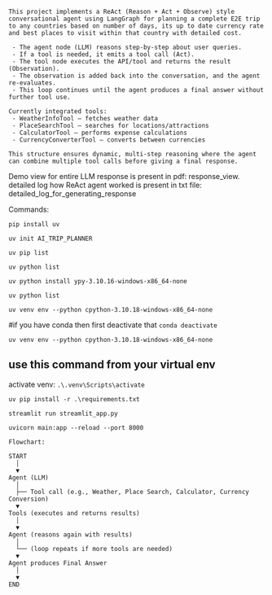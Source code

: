```
This project implements a ReAct (Reason + Act + Observe) style conversational agent using LangGraph for planning a complete E2E trip to any countries based on number of days, its up to date currency rate and best places to visit within that country with detailed cost.

 - The agent node (LLM) reasons step-by-step about user queries.
 - If a tool is needed, it emits a tool call (Act).
 - The tool node executes the API/tool and returns the result (Observation).
 - The observation is added back into the conversation, and the agent re-evaluates.
 - This loop continues until the agent produces a final answer without further tool use.

Currently integrated tools:
 - WeatherInfoTool — fetches weather data
 - PlaceSearchTool — searches for locations/attractions
 - CalculatorTool — performs expense calculations
 - CurrencyConverterTool — converts between currencies

This structure ensures dynamic, multi-step reasoning where the agent can combine multiple tool calls before giving a final response.
```


Demo view for entire LLM response is present in pdf: response_view. 
detailed log how ReAct agent worked is present in txt file: detailed_log_for_generating_response 

Commands:

```pip install uv```

```uv init AI_TRIP_PLANNER```

```uv pip list```

```uv python list```

```uv python install ypy-3.10.16-windows-x86_64-none```

```uv python list```

```uv venv env --python cpython-3.10.18-windows-x86_64-none```


#if you have conda then first deactivate that
```conda deactivate```

```uv venv env --python cpython-3.10.18-windows-x86_64-none```

## use this command from your virtual env
activate venv: ```.\.venv\Scripts\activate```

```
uv pip install -r .\requirements.txt
```
```
streamlit run streamlit_app.py
```
```
uvicorn main:app --reload --port 8000
```

```
Flowchart:

START
  │
  ▼
Agent (LLM)
  │
  ├── Tool call (e.g., Weather, Place Search, Calculator, Currency Conversion)
  ▼
Tools (executes and returns results)
  │
  ▼
Agent (reasons again with results)
  │
  └── (loop repeats if more tools are needed)
  ▼
Agent produces Final Answer
  │
  ▼
END
```
